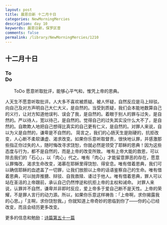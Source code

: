 ```yaml
---
layout: post
title: 晨恩日新 十二月十日
categories: NewMorningMercies
description: day 10
keywords: 晨恩日新，保罗区普
comments: false
permalink: /library/NewMorningMercies/1210
---
```


## 十二月十日

### To <br> Do

&emsp;&emsp;ToDo
愿意听取批评，能够心平气和，惟凭上帝的恩典。
 
人天生不愿意听取批评。人大多不喜欢被质疑。被人怀疑，自然反应是马上辩驳。向自己及对方声明自己大仁大义，是自然的。当受到质疑，我们会本能地数算自己的义行，让对方知道他误判、误会了我，是自然的。着眼于别人的罪与过失，是自然的。严以待人，宽以待己，是自然的。觉得自己的过失其实没什么大不了，是自然的。自欺欺人地把自己想得比真实的自己更有仁义，是自然的。对罪人来说，自以为义是自然的，谦卑是不自然的。
简言之，我们的心肠天生是刚硬的，抗拒改变，人心断不柔软谦虚、渴求改变。如果你乐意听取督责，很快地认罪，并感激那些指正你过失的人，随时悔改寻求饶恕，你就必然是领受了耶稣的恩典！因为这些态度与行为，都不是自然的，而是上帝的改变所致。
唯有上帝大能的救恩，可以除去我们的「石心」，以「肉心」代之。唯有「肉心」才能留意罪恶的存在，愿意认罪悔改，渴求生命改变，渴慕在耶稣里得饶恕、得安息。唯有借着恩典，我们可以确信耶稣的血遮盖了一切罪，让我们放胆以上帝的话语鉴察自己的生命。唯有借着恩典，可以抛弃推搪、辩驳、自我救赎、诿过于他人。唯有借着恩典，罪人可以站在圣洁的上帝跟前，承认自己仍然悖逆和抗拒上帝的主权和诫命。
对罪人来说，认罪并不自然，谦卑并非即时反应，爱上帝多于爱自己断不是天性。上帝的荣耀，不是罪人言行的动力源。所以，如果你乐意这样祷告：「上帝啊，求你揭露我的心思。」「主啊，求你饶恕我。」你就知道上帝奇妙的恩临到你了——你的心已经改变，而且会经历更多改变。

更多的信息和勉励：[诗篇第五十一篇]()
